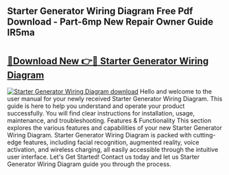 ## Starter Generator Wiring Diagram Free Pdf Download - Part-6mp New Repair Owner Guide IR5ma

# <h2><a href="http://dfsk031.blite.top/?on=Starter+Generator+Wiring+Diagram">🔗Download New 👉🔴 Starter Generator Wiring Diagram</a></h2>

[![Starter Generator Wiring Diagram download](https://i.imgur.com/lujVjoI.png)](http://dfsk031.blite.top/?on=Starter+Generator+Wiring+Diagram)
Hello and welcome to the user manual for your newly received Starter Generator Wiring Diagram. This guide is here to help you understand and operate your product successfully. You will find clear instructions for installation, usage, maintenance, and troubleshooting. Features & Functionality This section explores the various features and capabilities of your new Starter Generator Wiring Diagram. Starter Generator Wiring Diagram is packed with cutting-edge features, including facial recognition, augmented reality, voice activation, and wireless charging, all easily accessible through the intuitive user interface. Let's Get Started! Contact us today and let us Starter Generator Wiring Diagram guide you through the process.

